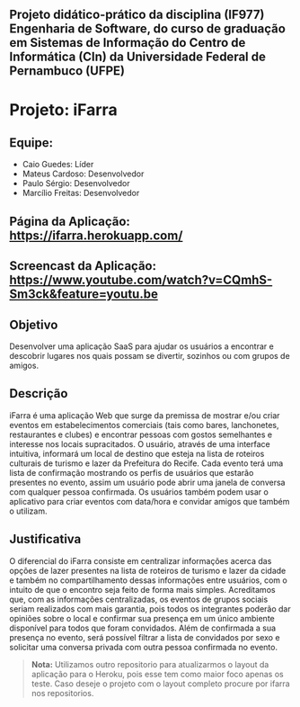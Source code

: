 ## Projeto didático-prático da disciplina (IF977) Engenharia de Software, do curso de graduação em Sistemas de Informação do Centro de Informática (CIn) da Universidade Federal de Pernambuco (UFPE)

# Projeto: iFarra
## Equipe:
- Caio Guedes: Líder
- Mateus Cardoso: Desenvolvedor
- Paulo Sérgio: Desenvolvedor
- Marcílio Freitas: Desenvolvedor

## Página da Aplicação: https://ifarra.herokuapp.com/
## Screencast da Aplicação: https://www.youtube.com/watch?v=CQmhS-Sm3ck&feature=youtu.be

## Objetivo
Desenvolver uma aplicação SaaS para ajudar os usuários a encontrar e descobrir lugares nos quais possam se divertir, sozinhos ou com grupos de amigos. 

## Descrição
iFarra é uma aplicação Web que surge da premissa de mostrar e/ou criar eventos em estabelecimentos comerciais (tais como bares, lanchonetes, restaurantes e clubes) e encontrar pessoas com gostos semelhantes e interesse nos locais supracitados.
O usuário, através de uma interface intuitiva, informará um local de destino que esteja na lista de roteiros culturais de turismo e lazer da Prefeitura do Recife. Cada evento terá uma lista de confirmação mostrando os perfis de usuários que estarão presentes no evento, assim um usuário pode abrir uma janela de conversa com qualquer pessoa confirmada. Os usuários também podem usar o aplicativo para criar eventos com data/hora e convidar amigos que também o utilizam.

## Justificativa
O diferencial do iFarra consiste em centralizar informações acerca das opções de lazer presentes na lista de roteiros de turismo e lazer da cidade e também no compartilhamento dessas informações entre usuários, com o intuito de que o encontro seja feito de forma mais simples. Acreditamos que, com as informações centralizadas, os eventos de grupos sociais seriam realizados com mais garantia, pois todos os integrantes poderão dar opiniões sobre o local e confirmar sua presença em um único ambiente disponível para todos que foram convidados. Além de confirmada a sua presença no evento, será possível filtrar a lista de convidados por sexo e solicitar uma conversa privada com outra pessoa confirmada no evento.

> **Nota:** Utilizamos outro repositorio para atualizarmos o layout da aplicação para o Heroku, pois esse tem como maior foco apenas os teste. Caso deseje o projeto com o layout completo procure por ifarra nos repositorios.
